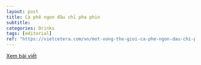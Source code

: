 ```yaml
---
layout: post
title: Cà phê ngon đâu chỉ pha phin
subtitle: 
categories: Drinks
tags: [editorial]
ref: "https://vietcetera.com/vn/mot-vong-the-gioi-ca-phe-ngon-dau-chi-pha-phin"
---
```

[Xem bài viết](https://vietcetera.com/vn/mot-vong-the-gioi-ca-phe-ngon-dau-chi-pha-phin)
